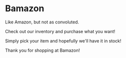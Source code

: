 # Bamazon

Like Amazon, but not as convoluted.

Check out our inventory and purchase what you want!

Simply pick your item and hopefully we'll have it in stock!

Thank you for shopping at Bamazon!